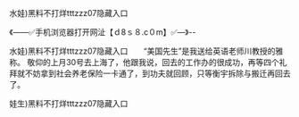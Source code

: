 水娃)黑料不打烊tttzzz07隐藏入口

《——✅手机浏览器打开网沚【ｄ8ｓ８.c０m】✅—》--

水娃)黑料不打烊tttzzz07隐藏入口　　“美国先生”是我送给英语老师川教授的雅称。
敬仰的上月30号去上海了，他跟我说，回去的工作办的很成功，再等四个礼拜就不妨拿到社会养老保险一卡通了，到功夫就回顾，只等衡宇拆除与搬迁再回去了。





娃生)黑料不打烊tttzzz07隐藏入口
